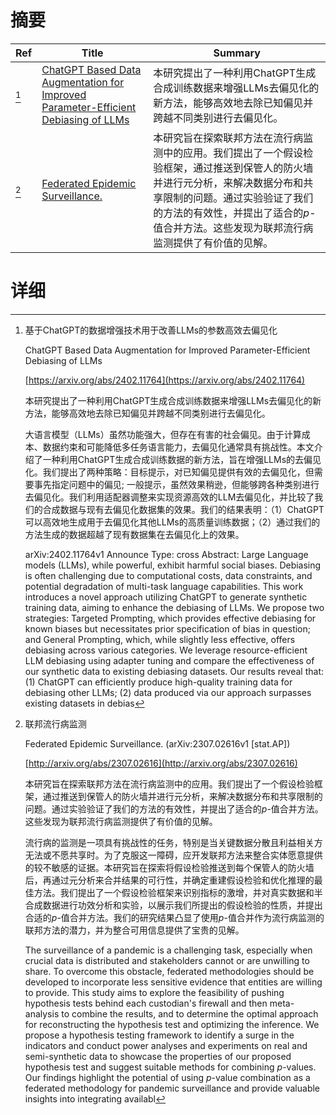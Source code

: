 # 摘要

| Ref | Title | Summary |
| --- | --- | --- |
| [^1] | [ChatGPT Based Data Augmentation for Improved Parameter-Efficient Debiasing of LLMs](https://arxiv.org/abs/2402.11764) | 本研究提出了一种利用ChatGPT生成合成训练数据来增强LLMs去偏见化的新方法，能够高效地去除已知偏见并跨越不同类别进行去偏见化。 |
| [^2] | [Federated Epidemic Surveillance.](http://arxiv.org/abs/2307.02616) | 本研究旨在探索联邦方法在流行病监测中的应用。我们提出了一个假设检验框架，通过推送到保管人的防火墙并进行元分析，来解决数据分布和共享限制的问题。通过实验验证了我们的方法的有效性，并提出了适合的$p$-值合并方法。这些发现为联邦流行病监测提供了有价值的见解。 |

# 详细

[^1]: 基于ChatGPT的数据增强技术用于改善LLMs的参数高效去偏见化

    ChatGPT Based Data Augmentation for Improved Parameter-Efficient Debiasing of LLMs

    [https://arxiv.org/abs/2402.11764](https://arxiv.org/abs/2402.11764)

    本研究提出了一种利用ChatGPT生成合成训练数据来增强LLMs去偏见化的新方法，能够高效地去除已知偏见并跨越不同类别进行去偏见化。

    

    大语言模型（LLMs）虽然功能强大，但存在有害的社会偏见。由于计算成本、数据约束和可能降低多任务语言能力，去偏见化通常具有挑战性。本文介绍了一种利用ChatGPT生成合成训练数据的新方法，旨在增强LLMs的去偏见化。我们提出了两种策略：目标提示，对已知偏见提供有效的去偏见化，但需要事先指定问题中的偏见; 一般提示，虽然效果稍逊，但能够跨各种类别进行去偏见化。我们利用适配器调整来实现资源高效的LLM去偏见化，并比较了我们的合成数据与现有去偏见化数据集的效果。我们的结果表明：（1）ChatGPT可以高效地生成用于去偏见化其他LLMs的高质量训练数据；（2）通过我们的方法生成的数据超越了现有数据集在去偏见化上的效果。

    arXiv:2402.11764v1 Announce Type: cross  Abstract: Large Language models (LLMs), while powerful, exhibit harmful social biases. Debiasing is often challenging due to computational costs, data constraints, and potential degradation of multi-task language capabilities. This work introduces a novel approach utilizing ChatGPT to generate synthetic training data, aiming to enhance the debiasing of LLMs. We propose two strategies: Targeted Prompting, which provides effective debiasing for known biases but necessitates prior specification of bias in question; and General Prompting, which, while slightly less effective, offers debiasing across various categories. We leverage resource-efficient LLM debiasing using adapter tuning and compare the effectiveness of our synthetic data to existing debiasing datasets. Our results reveal that: (1) ChatGPT can efficiently produce high-quality training data for debiasing other LLMs; (2) data produced via our approach surpasses existing datasets in debias
    
[^2]: 联邦流行病监测

    Federated Epidemic Surveillance. (arXiv:2307.02616v1 [stat.AP])

    [http://arxiv.org/abs/2307.02616](http://arxiv.org/abs/2307.02616)

    本研究旨在探索联邦方法在流行病监测中的应用。我们提出了一个假设检验框架，通过推送到保管人的防火墙并进行元分析，来解决数据分布和共享限制的问题。通过实验验证了我们的方法的有效性，并提出了适合的$p$-值合并方法。这些发现为联邦流行病监测提供了有价值的见解。

    

    流行病的监测是一项具有挑战性的任务，特别是当关键数据分散且利益相关方无法或不愿共享时。为了克服这一障碍，应开发联邦方法来整合实体愿意提供的较不敏感的证据。本研究旨在探索将假设检验推送到每个保管人的防火墙后，再通过元分析来合并结果的可行性，并确定重建假设检验和优化推理的最佳方法。我们提出了一个假设检验框架来识别指标的激增，并对真实数据和半合成数据进行功效分析和实验，以展示我们所提出的假设检验的性质，并提出合适的$p$-值合并方法。我们的研究结果凸显了使用$p$-值合并作为流行病监测的联邦方法的潜力，并为整合可用信息提供了宝贵的见解。

    The surveillance of a pandemic is a challenging task, especially when crucial data is distributed and stakeholders cannot or are unwilling to share. To overcome this obstacle, federated methodologies should be developed to incorporate less sensitive evidence that entities are willing to provide. This study aims to explore the feasibility of pushing hypothesis tests behind each custodian's firewall and then meta-analysis to combine the results, and to determine the optimal approach for reconstructing the hypothesis test and optimizing the inference. We propose a hypothesis testing framework to identify a surge in the indicators and conduct power analyses and experiments on real and semi-synthetic data to showcase the properties of our proposed hypothesis test and suggest suitable methods for combining $p$-values. Our findings highlight the potential of using $p$-value combination as a federated methodology for pandemic surveillance and provide valuable insights into integrating availabl
    

